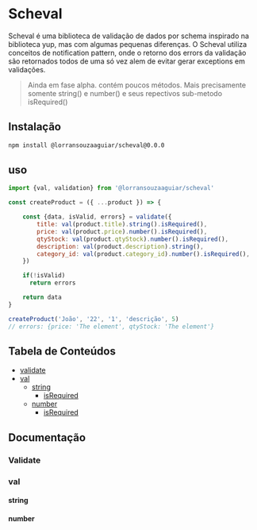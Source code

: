 # Scheval

Scheval é uma biblioteca de validação de dados por schema inspirado na biblioteca yup, mas com algumas pequenas diferenças. O Scheval utiliza conceitos de notification pattern, onde o retorno dos errors da validação são retornados todos de uma só vez alem de evitar gerar exceptions em validações.

> Ainda em fase alpha. contém poucos métodos. Mais precisamente somente string() e number() e seus repectivos sub-metodo isRequired()

## Instalação

```sh
npm install @lorransouzaaguiar/scheval@0.0.0
```

## uso

```js
import {val, validation} from '@lorransouzaaguiar/scheval'

const createProduct = ({ ...product }) => {

    const {data, isValid, errors} = validate({
        title: val(product.title).string().isRequired(),
        price: val(product.price).number().isRequired(),
        qtyStock: val(product.qtyStock).number().isRequired(),
        description: val(product.description).string(),
        category_id: val(product.category_id).number().isRequired(),
    })

    if(!isValid) 
      return errors 

    return data
}

createProduct('João', '22', '1', 'descrição', 5)
// errors: {price: 'The element', qtyStock: 'The element'}
```

## Tabela de Conteúdos

  - [validate](#validate)
  - [val](#val)
    - [string]()
      - [isRequired]()
    - [number]()
      - [isRequired]()


## Documentação

### Validate
### val
#### string
#### number
